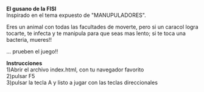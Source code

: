 **El gusano de la FISI**  
Inspirado en el tema expuesto de "MANUPULADORES".

Eres un animal con todas las facultades de moverte, pero si un caracol logra tocarte, te infecta y te manipula para que seas mas lento; si te toca una bacteria, mueres!!    


... prueben el juego!!


**Instrucciones**  
1)Abrir el archivo index.html, con tu navegador favorito  
2)pulsar F5  
3)pulsar la tecla A y listo a jugar con las teclas direccionales  

